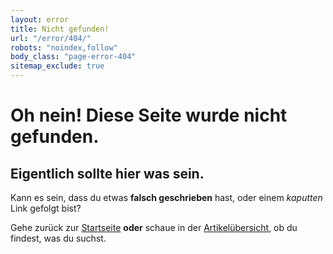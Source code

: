 ```yaml
---
layout: error
title: Nicht gefunden!
url: "/error/404/"
robots: "noindex,follow"
body_class: "page-error-404"
sitemap_exclude: true
---
```


# Oh nein! Diese Seite wurde nicht gefunden.

## Eigentlich sollte hier was sein.

Kann es sein, dass du etwas **falsch geschrieben** hast, oder einem *kaputten* Link gefolgt bist?

Gehe zurück zur [Startseite](/) **oder** schaue in der [Artikelübersicht](/artikel/), ob du findest, was du suchst.
